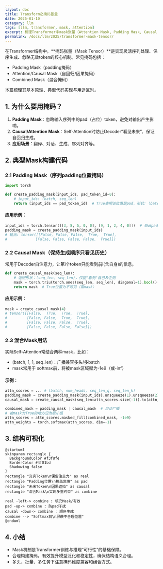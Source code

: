 ```yaml
---
layout: doc
title: Transform之掩码张量
date: 2025-01-10
category: llm
tags: [llm, transformer, mask, attention]
excerpt: 梳理Transformer中mask张量（Attention Mask, Padding Mask, Causal Mask）作用与构建核心代码
permalink: /docs/llm/2025/transformer-mask-tensor/
---
```


在Transformer结构中，**掩码张量（Mask Tensor）**是实现灵活序列处理、保序生成、忽略无效token的核心机制。常见掩码包括：
- Padding Mask（padding掩码）
- Attention/Causal Mask（自回归/因果掩码）
- Combined Mask（混合掩码）

本篇梳理其基本原理、典型代码实现与用途区别。

## 1. 为什么要用掩码？
1. **Padding Mask**：忽略输入序列中的pad（占位）token，避免对输出产生影响。
2. **Causal/Attention Mask**：Self-Attention时防止Decoder“看见未来”，保证自回归生成。
3. **应用场景**：翻译、对话、生成、序列对齐等。

## 2. 典型Mask构建代码

### 2.1 Padding Mask（序列padding位置掩码）

```python
import torch

def create_padding_mask(input_ids, pad_token_id=0):
    # input_ids: (batch, seq_len)
    return (input_ids == pad_token_id)  # True表明该位置是pad，形状: (batch, seq_len)
```

#### 应用示例：
```python
input_ids = torch.tensor([[3, 8, 5, 0, 0], [9, 1, 2, 4, 0]])  # 假设pad_token_id=0
padding_mask = create_padding_mask(input_ids)
# 输出: tensor([[False, False, False,  True,  True],
#             [False, False, False, False,  True]])
```

### 2.2 Causal Mask（保持生成顺序只看见历史）

常用于Decoder自注意力，让第i个token只能看到前i(含自身)的信息。

```python
def create_causal_mask(seq_len):
    # 返回形状：(seq_len, seq_len)，仅能"看到"自己及左侧
    mask = torch.triu(torch.ones(seq_len, seq_len), diagonal=1).bool()
    return mask  # True位置为不可见（需mask）
```

#### 应用示例：
```python
mask = create_causal_mask(4)
# tensor([[False,  True,  True,  True],
#         [False, False,  True,  True],
#         [False, False, False,  True],
#         [False, False, False, False]])
```

### 2.3 混合Mask用法

实际Self-Attention常结合两种mask，比如：
- (batch, 1, 1, seq_len)：广播兼容多头/多batch
- mask常用于 softmax前，将被mask区域赋为-1e9（或-inf）

#### 示例：

```python
attn_scores = ... # (batch, num_heads, seq_len_q, seq_len_k)
padding_mask = create_padding_mask(input_ids).unsqueeze(1).unsqueeze(2)  # (batch,1,1,seq_len)
causal_mask = create_causal_mask(seq_len=attn_scores.size(-1)).to(attn_scores.device)  # (seq_len, seq_len)

combined_mask = padding_mask | causal_mask  # 自动广播
# 被mask为True的地方设为极小值
attn_scores = attn_scores.masked_fill(combined_mask, -1e9)
attn_weights = torch.softmax(attn_scores, dim=-1)
```

## 3. 结构可视化

```plantuml
@startuml
skinparam rectangle {
  BackgroundColor #f3f8fe
  BorderColor #4f81bd
  Shadowing false
}
rectangle "真实Token\n保留注意力" as real
rectangle "Padding位置\n掩盖忽略" as pad
rectangle "未来Token\n因果遮挡" as causal
rectangle "混合Mask\n实现多重约束" as combine

real -left-> combine : 填充Mask/有效
pad -up-> combine : 防pad干扰
causal -down-> combine : 顺序生成
combine --> "Softmax前\n屏蔽不合理位置"
@enduml
```

## 4. 小结

- Mask机制是Transformer训练与推理“可行性”的基础保障。
- 合理构建掩码，有效提升模型泛化和稳定性，确保结构语义合理。
- 多头、批量、多任务下注意掩码维度兼容和组合方式。
